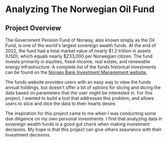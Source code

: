 # Analyzing The Norwegian Oil Fund

## Project Overview

The Government Pension Fund of Norway, also known simply as the Oil Fund, is one of the world's largest sovereign wealth funds. At the end of 2022, the fund had a total market value of nearly $1.2 trillion in assets (USD), which equals nearly $233,000 per Norwegian citizen. The fund invests primarily in equities, fixed-income, real estate, and renewable energy infrastructure. A complete list of the funds historical investments can be found on the [Norges Bank Investment Management website.](https://www.nbim.no/en/the-fund/investments/#/)

The funds website provides users with an easy way to view the funds annual holdings, but doesn't offer a lot of options for slicing and dicing the data based on parameters that the user might be interested in. For this project, I wanted to build a tool that addresses this problem, and allows users to slice and dice the data to their hearts desire.

The inspiration for this project came to me when I was conducting some due diligence on my own personal investments. I find that analyzing data in sovereign wealth funds is a good gut check when making investment decisions. My hope is that this project can give others assurance with their investment decisions.